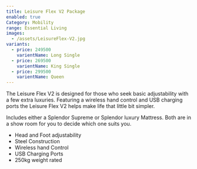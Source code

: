 ```yaml
---
title: Leisure Flex V2 Package
enabled: true
Category: Mobility
range: Essential Living
images:
  - /assets/LeisureFlex-V2.jpg
variants:
  - price: 249500
    varientName: Long Single
  - price: 269500
    varientName: King Single
  - price: 299500
    varientName: Queen
---
```


The Leisure Flex V2 is designed for those who seek basic adjustability with a few extra luxuries. Featuring a wireless hand control and USB charging ports the Leisure Flex V2 helps make life that little bit simpler.

Includes either a Splendor Supreme or Splendor luxury Mattress.
Both are in a show room for you to decide which one suits you.

* Head and Foot adjustability
* Steel Construction
* Wireless hand Control
* USB Charging Ports
* 250kg weight rated